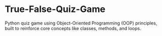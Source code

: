 # True-False-Quiz-Game
Python quiz game using Object-Oriented Programming (OOP) principles, built to reinforce core concepts like classes, methods, and loops.
